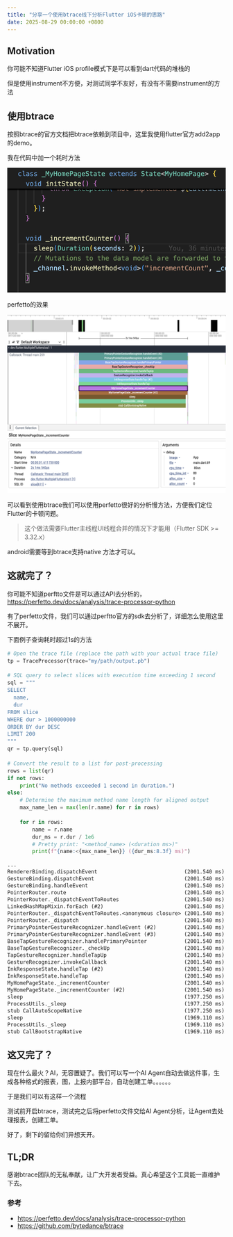 ```yaml
---
title: "分享一个使用btrace线下分析Flutter iOS卡顿的思路"
date: 2025-08-29 00:00:00 +0800
---
```


## Motivation

你可能不知道Flutter iOS profile模式下是可以看到dart代码的堆栈的

但是使用instrument不方便，对测试同学不友好，有没有不需要instrument的方法

## 使用btrace

按照btrace的官方文档把btrace依赖到项目中，这里我使用flutter官方add2app的demo。

我在代码中加一个耗时方法

![](../assets/images/2025-08-29-flutter-ios-offline-jank-analyze-btrace/jank-fun.png)

perfetto的效果

![](../assets/images/2025-08-29-flutter-ios-offline-jank-analyze-btrace/jank-fun-perfetto.png)

可以看到使用btrace我们可以使用perfetto很好的分析慢方法，方便我们定位Flutter的卡顿问题。
> 这个做法需要Flutter主线程UI线程合并的情况下才能用（Flutter SDK >= 3.32.x）

android需要等到btrace支持native 方法才可以。

## 这就完了？

你可能不知道perftto文件是可以通过API去分析的，https://perfetto.dev/docs/analysis/trace-processor-python

有了perfetto文件，我们可以通过perftto官方的sdk去分析了，详细怎么使用这里不展开。

下面例子查询耗时超过1s的方法

```py
# Open the trace file (replace the path with your actual trace file)
tp = TraceProcessor(trace="my/path/output.pb")

# SQL query to select slices with execution time exceeding 1 second
sql = """
SELECT
  name,
  dur
FROM slice
WHERE dur > 1000000000
ORDER BY dur DESC
LIMIT 200
"""
qr = tp.query(sql)

# Convert the result to a list for post-processing
rows = list(qr)
if not rows:
    print("No methods exceeded 1 second in duration.")
else:
    # Determine the maximum method name length for aligned output
    max_name_len = max(len(r.name) for r in rows)

    for r in rows:
        name = r.name
        dur_ms = r.dur / 1e6
        # Pretty print: "<method_name> (<duration ms>)"
        print(f"{name:<{max_name_len}} ({dur_ms:8.3f} ms)")
```

```
...
RendererBinding.dispatchEvent                            (2001.540 ms)
GestureBinding.dispatchEvent                             (2001.540 ms)
GestureBinding.handleEvent                               (2001.540 ms)
PointerRouter.route                                      (2001.540 ms)
PointerRouter._dispatchEventToRoutes                     (2001.540 ms)
LinkedHashMapMixin.forEach (#2)                          (2001.540 ms)
PointerRouter._dispatchEventToRoutes.<anonymous closure> (2001.540 ms)
PointerRouter._dispatch                                  (2001.540 ms)
PrimaryPointerGestureRecognizer.handleEvent (#2)         (2001.540 ms)
PrimaryPointerGestureRecognizer.handleEvent (#3)         (2001.540 ms)
BaseTapGestureRecognizer.handlePrimaryPointer            (2001.540 ms)
BaseTapGestureRecognizer._checkUp                        (2001.540 ms)
TapGestureRecognizer.handleTapUp                         (2001.540 ms)
GestureRecognizer.invokeCallback                         (2001.540 ms)
InkResponseState.handleTap (#2)                          (2001.540 ms)
InkResponseState.handleTap                               (2001.540 ms)
MyHomePageState._incrementCounter                        (2001.540 ms)
MyHomePageState._incrementCounter (#2)                   (2001.540 ms)
sleep                                                    (1977.250 ms)
ProcessUtils._sleep                                      (1977.250 ms)
stub CallAutoScopeNative                                 (1977.250 ms)
sleep                                                    (1969.110 ms)
ProcessUtils._sleep                                      (1969.110 ms)
stub CallBootstrapNative                                 (1969.110 ms)
```

## 这又完了？
现在什么最火？AI，无容置疑了。我们可以写一个AI Agent自动去做这件事，生成各种格式的报表，图，上报内部平台，自动创建工单。。。。。。

于是我们可以有这样一个流程

测试前开启btrace，测试完之后将perfetto文件交给AI Agent分析，让Agent去处理报表，创建工单。

好了，剩下的留给你们异想天开。

## TL;DR
感谢btrace团队的无私奉献，让广大开发者受益。真心希望这个工具能一直维护下去。


### 参考
- https://perfetto.dev/docs/analysis/trace-processor-python
- https://github.com/bytedance/btrace


